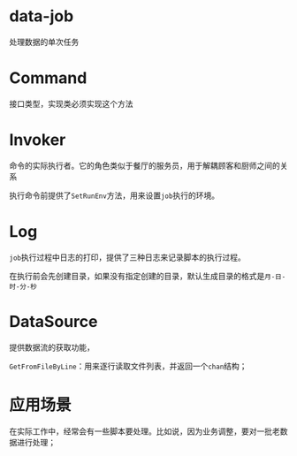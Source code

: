 # data-job
处理数据的单次任务

# Command
接口类型，实现类必须实现这个方法

# Invoker
命令的实际执行者。它的角色类似于餐厅的服务员，用于解耦顾客和厨师之间的关系

执行命令前提供了`SetRunEnv`方法，用来设置`job`执行的环境。

# Log
`job`执行过程中日志的打印，提供了三种日志来记录脚本的执行过程。

在执行前会先创建目录，如果没有指定创建的目录，默认生成目录的格式是`月-日-时-分-秒`

# DataSource
提供数据流的获取功能，

`GetFromFileByLine`：用来逐行读取文件列表，并返回一个`chan`结构；

# 应用场景
在实际工作中，经常会有一些脚本要处理。比如说，因为业务调整，要对一批老数据进行处理；
